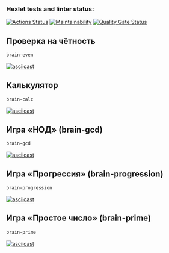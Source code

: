 ### Hexlet tests and linter status:
[![Actions Status](https://github.com/Anik0000000/python-project-49/actions/workflows/hexlet-check.yml/badge.svg)](https://github.com/Anik0000000/python-project-49/actions)
[![Maintainability](https://api.codeclimate.com/v1/badges/b57f2f656de78f088522/maintainability)](https://codeclimate.com/github/Anik0000000/python-project-49/maintainability)
[![Quality Gate Status](https://sonarcloud.io/api/project_badges/measure?project=Anik0000000_python-project-49&metric=alert_status)](https://sonarcloud.io/summary/new_code?id=Anik0000000_python-project-49)

## Проверка на чётность
```bash
brain-even
```
[![asciicast](https://asciinema.org/a/64kI8ysqtt0xyXVK3ZhRj2UOs)](https://asciinema.org/a/64kI8ysqtt0xyXVK3ZhRj2UOs)
## Калькулятор

```bash
brain-calc
```

[![asciicast](https://asciinema.org/a/KAL9BJ6XNOFYAatlqQLkqkodU)](https://asciinema.org/a/KAL9BJ6XNOFYAatlqQLkqkodU)

## Игра «НОД» (brain-gcd)

```bash
brain-gcd
```

[![asciicast](https://asciinema.org/a/Gy7LNMKlndZAoJIiVGNs8wCAx)](https://asciinema.org/a/Gy7LNMKlndZAoJIiVGNs8wCAx)

## Игра «Прогрессия» (brain-progression)

```bash
brain-progression
```

[![asciicast](https://asciinema.org/a/6Zvs2aj69DpciYPmj1mNwZi09)](https://asciinema.org/a/6Zvs2aj69DpciYPmj1mNwZi09)

## Игра «Простое число» (brain-prime)

```bash
brain-prime
```

[![asciicast](https://asciinema.org/a/hGzRKVzHIYoWsgucu4k12gMrH)](https://asciinema.org/a/hGzRKVzHIYoWsgucu4k12gMrH)